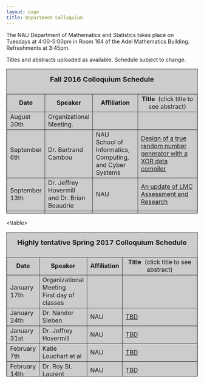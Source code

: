 ```yaml
---
layout: page
title: Department Colloquium
---
```


The NAU Department of Mathematics and Statistics takes place on Tuesdays at 4:00-5:00pm in Room 164 of the Adel Mathematics
Building. Refreshments at 3:45pm.

Titles and abstracts uploaded as available.  Schedule subject to change.  

<table width="90%" height="381" border="" align="center" bordercolor="#333333" bgcolor="#CCCCCC">
<caption>
<center>
  <p><b><font size="+1">Fall 2016 Colloquium Schedule</font></b></p>
  </center>
</caption>

<tbody>
<tr>
<td width="17%">
<center>
  <b>Date</b>
</center></td>

<td width="16%">
<center>
  <b>Speaker</b>
</center></td>

<td width="12%">
<center>
  <b>Affiliation</b>
</center></td>

<td width="55%">
<center>
  <b>Title&nbsp;</b> (click title to see abstract)
</center></td>
</tr>

<tr>
<td>August 30th</td>
<td>Organizational Meeting.</td>
<td></td>
<td></td>
</tr>

<tr>
<td>September 6th</td>
<td>Dr. Bertrand Cambou</td>
<td>NAU<br>School of Informatics, <br>Computing, <br>and Cyber Systems</td>
<td><a href="{{ site.baseurl }}/colloquium_files/cambou_090616.pdf" target="_blank">
Design of a true random number generator with a XOR data compiler</a></td>
</tr>

<tr>
<td>September 13th</td>
<td>Dr. Jeffrey Hovermill<br>
 and Dr. Brian Beaudrie</td>
<td>NAU</td>
<td><a href="{{ site.baseurl }}/colloquium_files/hovermill_091316.pdf" target="_blank">
An update of LMC Assessment and Research</a></td>
</tr>

<tr>
<td>September 20th</td>
<td>Dr. John M. Neuberger</td>
<td>NAU</td>
<td><a href="{{ site.baseurl }}/colloquium_files/neuberger_092016.pdf" target="_blank">
A nonlinear deflation algorithm for semilinear elliptic boundary value problems.</a></td>
</tr>

<tr>
<td>September 27th</td>
<td>Dr. James W. Swift</td>
<td>NAU</td>
<td><a href="{{ site.baseurl }}/colloquium_files/swift_092716.pdf" target="_blank">
Sabbatical Report</a></td>
</tr>

<tr>
<td>October 4th</td>
<td>Jeff Rushall</td>
<td>NAU</td>
<td><a href="{{ site.baseurl }}/colloquium_files/rushall_100416.pdf" target="_blank">
Sabbatical Report</a></td>
</tr>

<tr>
<td>October 11th</td>
<td>Dr. Dr. Michael J. Falk</td>
<td>
NAU
</td>
<td><a href="{{ site.baseurl }}/colloquium_files/falk_101116.pdf" target="_blank">
Milnor	fibers	of	arrangements	and	the	residue	double	complex</a></td>
</tr>

<tr>
<td>October 18th</td>
<td>Dr. Abba B. Gumel</td>
<td>ASU<br>
School of Mathematical <br>&<br> Statistical Sciences</td>
<td><a href="{{ site.baseurl }}/colloquium_files/gumel_101816.pdf" target="_blank">
Mathematics of Climate Change and Vector-borne Diseases</a></td>
</tr>

<tr>
<td>October 25th</td>
<td>Dr. Abolfazl Razi</td>
<td>NAU<br>School of Informatics, <br>Computing, <br>and Cyber Systems</td>
<td><a href="{{ site.baseurl }}/colloquium_files/razi_102516.pdf" target="_blank">
Predictive Communications for UAV Systems</a></td>
</tr>

<tr>
<td>November 1st</td>
<td>Stephen E. Wilson</td>
<td>NAU</td>
<td><a href="{{ site.baseurl }}/colloquium_files/wilson_110116.pdf" target="_blank">
Semi-Transitive Orientations of Dart-transitive Graphs</a></td>
</tr>

<tr>
<td>November 8th</td>
<td>Dr. Fatemeh Afghah</td>
<td>NAU<br>School of Informatics, <br>Computing, <br>and Cyber Systems</td>
<td><a href="{{ site.baseurl }}/colloquium_files/afghah_110816.pdf" target="_blank">
Applications of Game Theory in Cooperative Communication Networks
</a></td>
</tr>

<tr>
<td>November 15th</td>
<td>Amy Rushall</td>
<td>NAU</td>
<td><a href="{{ site.baseurl }}/colloquium_files/rushall_amy_111516.pdf" target="_blank">
Sabbatical Talk</a></td>
</tr>

<tr>
<td>November 22nd</td>
<td>Dr. Kathryn Bryant</td>
<td>Colorado College</td>
<td><a href="{{ site.baseurl }}/colloquium_files/bryant_112216.pdf" target="_blank">
Pretzel Knots: Slices, Ribbons, and Mutations</a></td>
</tr>

<tr>
<td>November 29th</td>
<td>Dr. Kyle Peterson</td>
<td>DePaul University</td>
<td><a href="{{ site.baseurl }}/colloquium_files/petersen_112916.pdf" target="_blank">
Eulerian Numbers</a></td>
</tr>

<tr>
<td>December 6th</td>
<td>Reading Week</td>
<td></td>
<td></td>
</tr>

</table>

<table width="90%" height="381" border="" align="center" bordercolor="#333333" bgcolor="#CCCCCC">
<caption>
<center>
  <p><b><font size="+1">Highly tentative Spring 2017 Colloquium Schedule</font></b></p>
  </center>
</caption>

<tbody>
<tr>
<td width="17%">
<center>
  <b>Date</b>
</center></td>

<td width="16%">
<center>
  <b>Speaker</b>
</center></td>

<td width="12%">
<center>
  <b>Affiliation</b>
</center></td>

<td width="55%">
<center>
  <b>Title&nbsp;</b> (click title to see abstract)
</center></td>
</tr>

<tr>
<td>January 17th</td>
<td>Organizational Meeting<br>First day of classes</td>
<td></td>
<td></td>
</tr>

<tr>
<td>January 24th</td>
<td>Dr. Nandor Sieben</td>
<td>NAU</td>
<td><a href="{{ site.baseurl }}/colloquium_files/sieben_012417.pdf" target="_blank">
TBD </a></td>
</tr>

<tr>
<td>January 31st</td>
<td>Dr. Jeffrey Hovermill</td>
<td>NAU</td>
<td><a href="{{ site.baseurl }}/colloquium_files/hovermill_013117.pdf" target="_blank">
TBD</a></td>
</tr>


<tr>
<td>February 7th</td>
<td>Katie Louchart et al</td>
<td>NAU</td>
<td><a href="{{ site.baseurl }}/colloquium_files/louchart_020717.pdf" target="_blank">
TBD</a></td>
</tr>

<tr>
<td>February 14th</td>
<td>Dr. Roy St. Laurent</td>
<td>NAU</td>
<td><a href="{{ site.baseurl }}/colloquium_files/st.laurent_021417.pdf" target="_blank">
TBD</a></td>
</tr>

<\table>